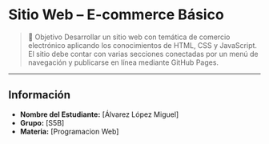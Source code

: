 # Sitio Web – E-commerce Básico

> 🎯 Objetivo
Desarrollar un sitio web con temática de comercio electrónico aplicando los conocimientos de HTML, CSS y JavaScript. El sitio debe contar con varias secciones conectadas por un menú de navegación y publicarse en línea mediante GitHub Pages.

---

## Información

- **Nombre del Estudiante:** [Álvarez López Miguel]
- **Grupo:** [S5B]
- **Materia:** [Programacion Web]
